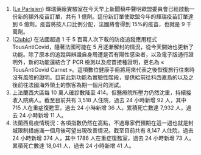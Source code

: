 1. ([Le Parisien](https://bit.ly/3aokgX9)) 輝瑞藥廠實驗室在今天早上新聞稿中聲明歐盟委員會已經啟動一份新的額外疫苗訂單，共有 1 億劑。這份新訂單使歐盟今年的輝瑞疫苗訂單達到 6 億劑。疫苗將按人口比例分配，法國將會得到 15%的疫苗，也就是 9 千萬劑。
1. ([Clubic](https://bit.ly/3ej97rE)) 在法國超過 1 千 5 百萬人次下載的防疫追蹤應用程式 TousAntiCovid，隨著法國可能在 5 月逐漸解封的情況，從今天開始也更新了功能。除了原本的追蹤與辨識自身周遭是否有陽性感染者，以及電子版通行證明外，新的功能還結合了 PCR 檢測以及疫苗接種證明，更名為 « TousAntiCovid Carnet »。這項數位健康手冊將用來代表之後恢復旅行往來時沒有風險的證明。目前此新功能為實驗性階段，提供給前往科西嘉島的以及之後前往法國海外領土的旅客為期一個月的測試。
1. 上法蘭西大區每 10 萬人確診數降至 414。但醫療院所壓力仍然沈重，持續接收入院病人。截至目前共有 3,518 人住院，過去 24 小時新增 92 人，其中 715 人在重症復甦室，過去 24 小時新增 36 人。累積死亡數達 7,932 人，過去 24 小時新增 11 人。
1. 法蘭西島疫情現況：各項指數仍然在高點，不過專家們預期在這一週也就是封城限制措施滿一個月後可望出現改善情況。截至目前共有 8,147 人住院，過去 24 小時新增 374 人，其中 1786 人在重症復甦室，過去 24 小時新增 73 人。累積死亡數達 18,041 人，過去 24 小時新增 41 人。
